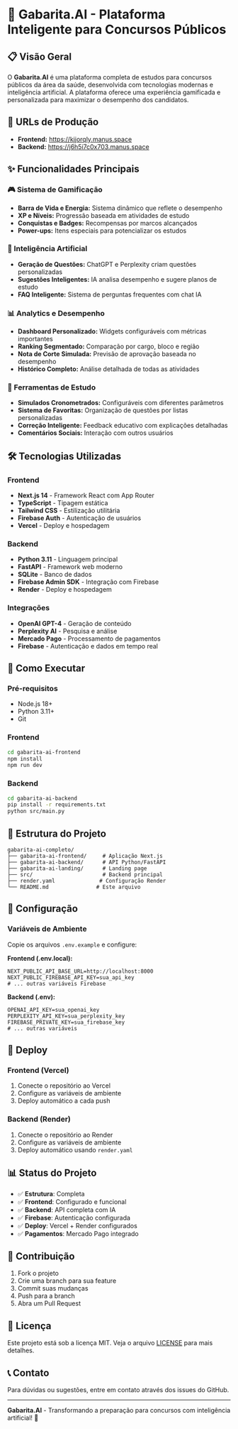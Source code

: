 # 🎯 Gabarita.AI - Plataforma Inteligente para Concursos Públicos

## 📋 Visão Geral

O **Gabarita.AI** é uma plataforma completa de estudos para concursos públicos da área da saúde, desenvolvida com tecnologias modernas e inteligência artificial. A plataforma oferece uma experiência gamificada e personalizada para maximizar o desempenho dos candidatos.

## 🚀 URLs de Produção

- **Frontend:** https://kjjorqly.manus.space
- **Backend:** https://j6h5i7c0x703.manus.space

## ✨ Funcionalidades Principais

### 🎮 Sistema de Gamificação
- **Barra de Vida e Energia:** Sistema dinâmico que reflete o desempenho
- **XP e Níveis:** Progressão baseada em atividades de estudo
- **Conquistas e Badges:** Recompensas por marcos alcançados
- **Power-ups:** Itens especiais para potencializar os estudos

### 🤖 Inteligência Artificial
- **Geração de Questões:** ChatGPT e Perplexity criam questões personalizadas
- **Sugestões Inteligentes:** IA analisa desempenho e sugere planos de estudo
- **FAQ Inteligente:** Sistema de perguntas frequentes com chat IA

### 📊 Analytics e Desempenho
- **Dashboard Personalizado:** Widgets configuráveis com métricas importantes
- **Ranking Segmentado:** Comparação por cargo, bloco e região
- **Nota de Corte Simulada:** Previsão de aprovação baseada no desempenho
- **Histórico Completo:** Análise detalhada de todas as atividades

### 🎯 Ferramentas de Estudo
- **Simulados Cronometrados:** Configuráveis com diferentes parâmetros
- **Sistema de Favoritas:** Organização de questões por listas personalizadas
- **Correção Inteligente:** Feedback educativo com explicações detalhadas
- **Comentários Sociais:** Interação com outros usuários

## 🛠️ Tecnologias Utilizadas

### Frontend
- **Next.js 14** - Framework React com App Router
- **TypeScript** - Tipagem estática
- **Tailwind CSS** - Estilização utilitária
- **Firebase Auth** - Autenticação de usuários
- **Vercel** - Deploy e hospedagem

### Backend
- **Python 3.11** - Linguagem principal
- **FastAPI** - Framework web moderno
- **SQLite** - Banco de dados
- **Firebase Admin SDK** - Integração com Firebase
- **Render** - Deploy e hospedagem

### Integrações
- **OpenAI GPT-4** - Geração de conteúdo
- **Perplexity AI** - Pesquisa e análise
- **Mercado Pago** - Processamento de pagamentos
- **Firebase** - Autenticação e dados em tempo real

## 🚀 Como Executar

### Pré-requisitos
- Node.js 18+
- Python 3.11+
- Git

### Frontend
```bash
cd gabarita-ai-frontend
npm install
npm run dev
```

### Backend
```bash
cd gabarita-ai-backend
pip install -r requirements.txt
python src/main.py
```

## 📁 Estrutura do Projeto

```
gabarita-ai-completo/
├── gabarita-ai-frontend/     # Aplicação Next.js
├── gabarita-ai-backend/      # API Python/FastAPI
├── gabarita-ai-landing/      # Landing page
├── src/                      # Backend principal
├── render.yaml              # Configuração Render
└── README.md               # Este arquivo
```

## 🔧 Configuração

### Variáveis de Ambiente

Copie os arquivos `.env.example` e configure:

**Frontend (.env.local):**
```env
NEXT_PUBLIC_API_BASE_URL=http://localhost:8000
NEXT_PUBLIC_FIREBASE_API_KEY=sua_api_key
# ... outras variáveis Firebase
```

**Backend (.env):**
```env
OPENAI_API_KEY=sua_openai_key
PERPLEXITY_API_KEY=sua_perplexity_key
FIREBASE_PRIVATE_KEY=sua_firebase_key
# ... outras variáveis
```

## 🚀 Deploy

### Frontend (Vercel)
1. Conecte o repositório ao Vercel
2. Configure as variáveis de ambiente
3. Deploy automático a cada push

### Backend (Render)
1. Conecte o repositório ao Render
2. Configure as variáveis de ambiente
3. Deploy automático usando `render.yaml`

## 📊 Status do Projeto

- ✅ **Estrutura**: Completa
- ✅ **Frontend**: Configurado e funcional
- ✅ **Backend**: API completa com IA
- ✅ **Firebase**: Autenticação configurada
- ✅ **Deploy**: Vercel + Render configurados
- ✅ **Pagamentos**: Mercado Pago integrado

## 🤝 Contribuição

1. Fork o projeto
2. Crie uma branch para sua feature
3. Commit suas mudanças
4. Push para a branch
5. Abra um Pull Request

## 📄 Licença

Este projeto está sob a licença MIT. Veja o arquivo [LICENSE](LICENSE) para mais detalhes.

## 📞 Contato

Para dúvidas ou sugestões, entre em contato através dos issues do GitHub.

---

**Gabarita.AI** - Transformando a preparação para concursos com inteligência artificial! 🚀